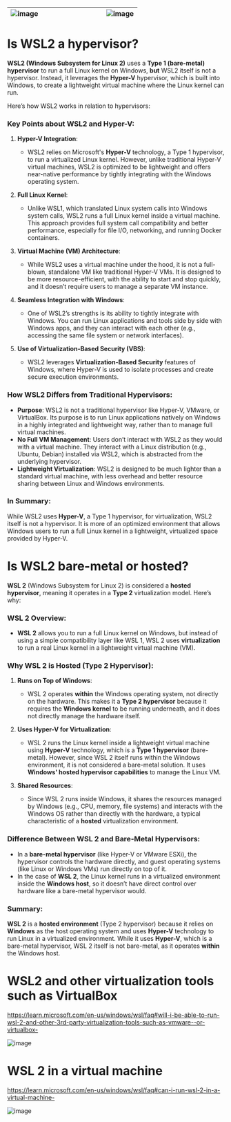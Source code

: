 | ![image](https://github.com/user-attachments/assets/7a42ccfc-42bd-4b7c-bf59-4ac368583c22) &nbsp;&nbsp;&nbsp;&nbsp;&nbsp;&nbsp;&nbsp;&nbsp;&nbsp;&nbsp;&nbsp;&nbsp;&nbsp;&nbsp;&nbsp;&nbsp;&nbsp;&nbsp;&nbsp;&nbsp;&nbsp;&nbsp;&nbsp;&nbsp;&nbsp;&nbsp;&nbsp;&nbsp;&nbsp;&nbsp;&nbsp;&nbsp; | ![image](https://github.com/user-attachments/assets/3e22823b-55b6-4b0d-a8dc-f2dd372d9283) |
| - | - |

# Is WSL2 a hypervisor?

**WSL2 (Windows Subsystem for Linux 2)** uses a **Type 1 (bare-metal) hypervisor** to run a full Linux kernel on Windows, **but** WSL2 itself is not a hypervisor. Instead, it leverages the **Hyper-V** hypervisor, which is built into Windows, to create a lightweight virtual machine where the Linux kernel can run.

Here’s how WSL2 works in relation to hypervisors:

### Key Points about WSL2 and Hyper-V:

1. **Hyper-V Integration**:
   - WSL2 relies on Microsoft's **Hyper-V** technology, a Type 1 hypervisor, to run a virtualized Linux kernel. However, unlike traditional Hyper-V virtual machines, WSL2 is optimized to be lightweight and offers near-native performance by tightly integrating with the Windows operating system.

2. **Full Linux Kernel**:
   - Unlike WSL1, which translated Linux system calls into Windows system calls, WSL2 runs a full Linux kernel inside a virtual machine. This approach provides full system call compatibility and better performance, especially for file I/O, networking, and running Docker containers.

3. **Virtual Machine (VM) Architecture**:
   - While WSL2 uses a virtual machine under the hood, it is not a full-blown, standalone VM like traditional Hyper-V VMs. It is designed to be more resource-efficient, with the ability to start and stop quickly, and it doesn’t require users to manage a separate VM instance.

4. **Seamless Integration with Windows**:
   - One of WSL2’s strengths is its ability to tightly integrate with Windows. You can run Linux applications and tools side by side with Windows apps, and they can interact with each other (e.g., accessing the same file system or network interfaces).

5. **Use of Virtualization-Based Security (VBS)**:
   - WSL2 leverages **Virtualization-Based Security** features of Windows, where Hyper-V is used to isolate processes and create secure execution environments.

### How WSL2 Differs from Traditional Hypervisors:
- **Purpose**: WSL2 is not a traditional hypervisor like Hyper-V, VMware, or VirtualBox. Its purpose is to run Linux applications natively on Windows in a highly integrated and lightweight way, rather than to manage full virtual machines.
- **No Full VM Management**: Users don’t interact with WSL2 as they would with a virtual machine. They interact with a Linux distribution (e.g., Ubuntu, Debian) installed via WSL2, which is abstracted from the underlying hypervisor.
- **Lightweight Virtualization**: WSL2 is designed to be much lighter than a standard virtual machine, with less overhead and better resource sharing between Linux and Windows environments.

### In Summary:
While WSL2 uses **Hyper-V**, a Type 1 hypervisor, for virtualization, WSL2 itself is not a hypervisor. It is more of an optimized environment that allows Windows users to run a full Linux kernel in a lightweight, virtualized space provided by Hyper-V.

# Is WSL2 bare-metal or hosted?

**WSL 2** (Windows Subsystem for Linux 2) is considered a **hosted hypervisor**, meaning it operates in a **Type 2** virtualization model. Here’s why:

### WSL 2 Overview:
- **WSL 2** allows you to run a full Linux kernel on Windows, but instead of using a simple compatibility layer like WSL 1, WSL 2 uses **virtualization** to run a real Linux kernel in a lightweight virtual machine (VM).
  
### Why WSL 2 is Hosted (Type 2 Hypervisor):
1. **Runs on Top of Windows**:
   - WSL 2 operates **within** the Windows operating system, not directly on the hardware. This makes it a **Type 2 hypervisor** because it requires the **Windows kernel** to be running underneath, and it does not directly manage the hardware itself.
  
2. **Uses Hyper-V for Virtualization**:
   - WSL 2 runs the Linux kernel inside a lightweight virtual machine using **Hyper-V** technology, which is a **Type 1 hypervisor** (bare-metal). However, since WSL 2 itself runs within the Windows environment, it is not considered a bare-metal solution. It uses **Windows' hosted hypervisor capabilities** to manage the Linux VM.
  
3. **Shared Resources**:
   - Since WSL 2 runs inside Windows, it shares the resources managed by Windows (e.g., CPU, memory, file systems) and interacts with the Windows OS rather than directly with the hardware, a typical characteristic of a **hosted** virtualization environment.

### Difference Between WSL 2 and Bare-Metal Hypervisors:
- In a **bare-metal hypervisor** (like Hyper-V or VMware ESXi), the hypervisor controls the hardware directly, and guest operating systems (like Linux or Windows VMs) run directly on top of it.
- In the case of **WSL 2**, the Linux kernel runs in a virtualized environment inside the **Windows host**, so it doesn’t have direct control over hardware like a bare-metal hypervisor would.

### Summary:
**WSL 2** is a **hosted environment** (Type 2 hypervisor) because it relies on **Windows** as the host operating system and uses **Hyper-V** technology to run Linux in a virtualized environment. While it uses **Hyper-V**, which is a bare-metal hypervisor, WSL 2 itself is not bare-metal, as it operates **within** the Windows host.

# WSL2 and other virtualization tools such as VirtualBox

https://learn.microsoft.com/en-us/windows/wsl/faq#will-i-be-able-to-run-wsl-2-and-other-3rd-party-virtualization-tools-such-as-vmware--or-virtualbox-

![image](https://github.com/user-attachments/assets/9fad984a-bc2b-4cd1-9dc2-1ccc583f8903)

# WSL 2 in a virtual machine

https://learn.microsoft.com/en-us/windows/wsl/faq#can-i-run-wsl-2-in-a-virtual-machine-

![image](https://github.com/user-attachments/assets/302c9b20-2bdb-48fa-91df-29079e4a916f)
